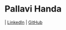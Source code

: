 # Pallavi Handa

 | [LinkedIn](www.linkedin.com/in/handapallavi) | [GitHub](https://github.com/Pallavi-Handa) 




